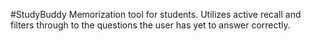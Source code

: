 #StudyBuddy
Memorization tool for students. Utilizes active recall and filters through to the questions the user has yet to answer correctly.

